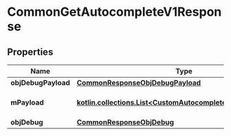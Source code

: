 
# CommonGetAutocompleteV1Response

## Properties
Name | Type | Description | Notes
------------ | ------------- | ------------- | -------------
**objDebugPayload** | [**CommonResponseObjDebugPayload**](CommonResponseObjDebugPayload.md) |  | 
**mPayload** | [**kotlin.collections.List&lt;CustomAutocompleteElementResponse&gt;**](CustomAutocompleteElementResponse.md) | Generic Autocomplete Response | 
**objDebug** | [**CommonResponseObjDebug**](CommonResponseObjDebug.md) |  |  [optional]



